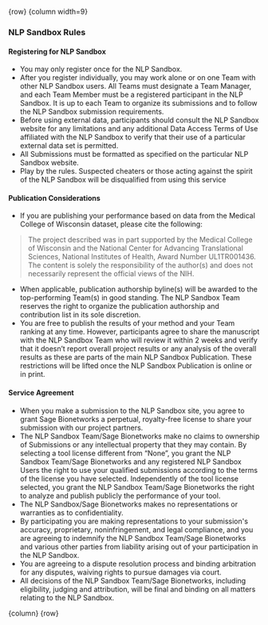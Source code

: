 <!-- markdownlint-disable-next-line first-line-h1 -->
{row}
{column width=9}

### NLP Sandbox Rules

#### Registering for NLP Sandbox

- You may only register once for the NLP Sandbox.
- After you register individually, you may work alone or on one Team with other NLP Sandbox users. All Teams must designate a Team Manager, and each Team Member must be a registered participant in the NLP Sandbox. It is up to each Team to organize its submissions and to follow the NLP Sandbox submission requirements.
- Before using external data, participants should consult the NLP Sandbox website for any limitations and any additional Data Access Terms of Use affiliated with the NLP Sandbox to verify that their use of a particular external data set is permitted.
- All Submissions must be formatted as specified on the particular NLP Sandbox website.
- Play by the rules. Suspected cheaters or those acting against the spirit of the NLP Sandbox will be disqualified from using this service

#### Publication Considerations

- If you are publishing your performance based on data from the Medical College of Wisconsin dataset, please cite the following:

> The project described was in part supported by the Medical College of Wisconsin and the National Center for Advancing Translational Sciences, National Institutes of Health, Award Number UL1TR001436. The content is solely the responsibility of the author(s) and does not necessarily represent the official views of the NIH.

- When applicable, publication authorship byline(s) will be awarded to the top-performing Team(s) in good standing. The NLP Sandbox Team reserves the right to organize the publication authorship and contribution list in its sole discretion.
- You are free to publish the results of your method and your Team ranking at any time. However, participants agree to share the manuscript with the NLP Sandbox Team who will review it within 2 weeks and verify that it doesn’t report overall project results or any analysis of the overall results as these are parts of the main NLP Sandbox Publication. These restrictions will be lifted once the NLP Sandbox Publication is online or in print.

#### Service Agreement

- When you make a submission to the NLP Sandbox site, you agree to grant Sage Bionetworks a perpetual, royalty-free license to share your submission with our project partners.
- The NLP Sandbox Team/Sage Bionetworks make no claims to ownership of Submissions or any intellectual property that they may contain. By selecting a tool license different from “None”, you grant the NLP Sandbox Team/Sage Bionetworks and any registered NLP Sandbox Users the right to use your qualified submissions according to the terms of the license you have selected. Independently of the tool license selected, you grant the NLP Sandbox Team/Sage Bionetworks the right to analyze and publish publicly the performance of your tool.
- The NLP Sandbox/Sage Bionetworks makes no representations or warranties as to confidentiality.
- By participating you are making representations to your submission's accuracy, proprietary, noninfringement, and legal compliance, and you are agreeing to indemnify the NLP Sandbox Team/Sage Bionetworks and various other parties from liability arising out of your participation in the NLP Sandbox.
- You are agreeing to a dispute resolution process and binding arbitration for any disputes, waiving rights to pursue damages via court.
- All decisions of the NLP Sandbox Team/Sage Bionetworks, including eligibility, judging and attribution, will be final and binding on all matters relating to the NLP Sandbox.

{column}
{row}

<!-- Links -->

[NLP Sandbox Discord Server]: https://discord.gg/Zb4ymtF
[NLP Sandbox Synapse Discussion Forum]: https://www.synapse.org/#!Synapse:syn22277123/discussion/default
[NLP Sandbox PHI Deidentifier]: https://phi-deidentifier.nlpsandbox.io

